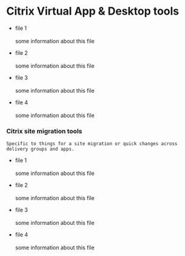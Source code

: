 # Citrix Virtual App & Desktop tools
- file 1 <br>  
  some information about this file
 
- file 2 <br>  
  some information about this file

- file 3 <br>  
  some information about this file
  
- file 4 <br>  
  some information about this file

### Citrix site migration tools
`Specific to things for a site migration or quick changes across delivery groups and apps.`
- file 1 <br>  
  some information about this file
 
- file 2 <br>  
  some information about this file

- file 3 <br>  
  some information about this file
  
- file 4 <br>  
  some information about this file
